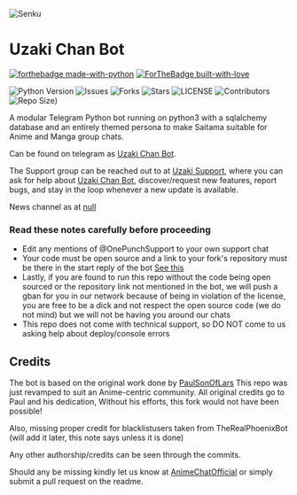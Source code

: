 ![Senku](https://telegra.ph/file/fdcf9c5e198f1ae66665f.jpg)
# Uzaki Chan Bot
[![forthebadge made-with-python](http://ForTheBadge.com/images/badges/made-with-python.svg)](https://www.python.org/)
[![ForTheBadge built-with-love](http://ForTheBadge.com/images/badges/built-with-love.svg)](https://GitHub.com/F36/)</br>

![Python Version](https://img.shields.io/badge/python-3.8-green?style=for-the-badge&logo=appveyor)
![Issues](https://img.shields.io/github/issues/F36/Uzaki-Chan-Bot?style=for-the-badge&logo=appveyor)
![Forks](https://img.shields.io/github/forks/F36/Uzaki-Chan-Bot?style=for-the-badge&logo=appveyor)
![Stars](https://img.shields.io/github/stars/F36/Uzaki-Chan-Bot?style=for-the-badge&logo=appveyor)
![LICENSE](https://img.shields.io/github/license/F36/Uzaki-Chan-Bot?style=for-the-badge&logo=appveyor)
![Contributors](https://img.shields.io/github/contributors/F36/Uzaki-Chan-Bot?style=for-the-badge&logo=appveyor)
![Repo Size](https://img.shields.io/github/languages/code-size/F36/UzakiChanBot?style=for-the-badge))</br>


A modular Telegram Python bot running on python3 with a sqlalchemy database and an entirely themed persona to make Saitama suitable for Anime and Manga group chats. 

Can be found on telegram as [Uzaki Chan Bot](https://t.me/UzakiChanBot).

The Support group can be reached out to at [Uzaki Support](https://t.me/AnimeChatOfficial), where you can ask for help about [Uzaki Chan Bot](https://t.me/UzakiChanBot), discover/request new features, report bugs, and stay in the loop whenever a new update is available. 

News channel as at [null](https://t.me/null) 

### Read these notes carefully before proceeding
 
 - Edit any mentions of @OnePunchSupport to your own support chat
 - Your code must be open source and a link to your fork's repository must be there in the start reply of the bot [See this](https://github.com/AnimeKaizoku/SaitamaRobot/blob/shiken/SaitamaRobot/__main__.py#L25)
 - Lastly, if you are found to run this repo without the code being open sourced or the repository link not mentioned in the bot, we will push a gban for you in our network because of being in violation of the license, you are free to be a dick and not respect the open source code (we do not mind) but we will not be having you around our chats
 - This repo does not come with technical support, so DO NOT come to us asking help about deploy/console errors

## Credits
The bot is based on the original work done by [PaulSonOfLars](https://github.com/PaulSonOfLars)
This repo was just revamped to suit an Anime-centric community. All original credits go to Paul and his dedication, Without his efforts, this fork would not have been possible!

Also, missing proper credit for blacklistusers taken from TheRealPhoenixBot (will add it later, this note says unless it is done)

Any other authorship/credits can be seen through the commits.

Should any be missing kindly let us know at [AnimeChatOfficial](https://t.me/AnimeChatOfficial) or simply submit a pull request on the readme.
